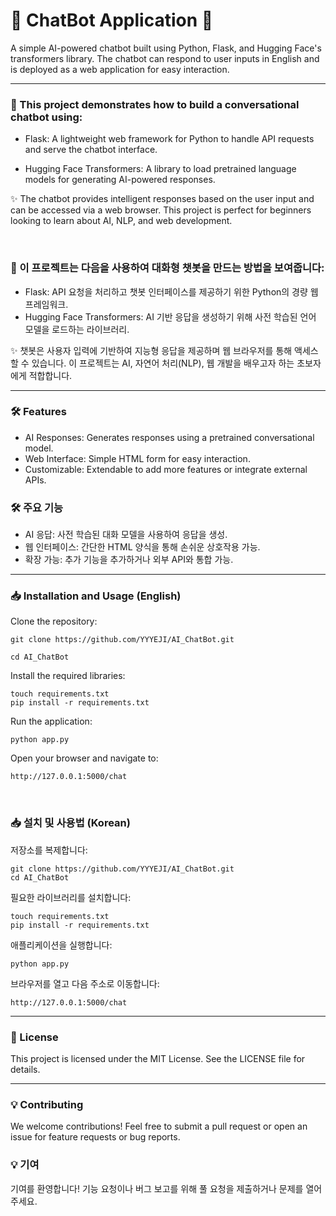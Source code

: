 # 💬 ChatBot Application 🤖

A simple AI-powered chatbot built using Python, Flask, and Hugging
Face's transformers library. The chatbot can respond to user inputs in
English and is deployed as a web application for easy interaction.

________________________________



### 🚀 This project demonstrates how to build a conversational chatbot using:

- Flask: A lightweight web framework for Python to handle API requests
and serve the chatbot interface.

- Hugging Face Transformers: A library to load pretrained language
models for generating AI-powered responses.

✨ The chatbot provides intelligent responses based on the user input and
can be accessed via a web browser. This project is perfect for
beginners looking to learn about AI, NLP, and web development.

<br>



### 🚀 이 프로젝트는 다음을 사용하여 대화형 챗봇을 만드는 방법을 보여줍니다:

- Flask: API 요청을 처리하고 챗봇 인터페이스를 제공하기 위한 Python의 경량 웹 프레임워크.
- Hugging Face Transformers: AI 기반 응답을 생성하기 위해 사전 학습된 언어 모델을 로드하는 라이브러리.

✨ 챗봇은 사용자 입력에 기반하여 지능형 응답을 제공하며 웹 브라우저를 통해 액세스할 수 있습니다. 이 프로젝트는 AI, 자연어
처리(NLP), 웹 개발을 배우고자 하는 초보자에게 적합합니다.

________________________________

### 🛠️ Features

* AI Responses: Generates responses using a pretrained conversational model.
* Web Interface: Simple HTML form for easy interaction.
* Customizable: Extendable to add more features or integrate external APIs.

### 🛠️ 주요 기능

* AI 응답: 사전 학습된 대화 모델을 사용하여 응답을 생성.
* 웹 인터페이스: 간단한 HTML 양식을 통해 손쉬운 상호작용 가능.
* 확장 가능: 추가 기능을 추가하거나 외부 API와 통합 가능.

________________________________

### 📥 Installation and Usage (English)

Clone the repository:

    git clone https://github.com/YYYEJI/AI_ChatBot.git

    cd AI_ChatBot

Install the required libraries:

    touch requirements.txt
    pip install -r requirements.txt

Run the application:

    python app.py

Open your browser and navigate to:

    http://127.0.0.1:5000/chat

<br>

### 📥 설치 및 사용법 (Korean)

저장소를 복제합니다:

    git clone https://github.com/YYYEJI/AI_ChatBot.git
    cd AI_ChatBot

필요한 라이브러리를 설치합니다:

    touch requirements.txt
    pip install -r requirements.txt

애플리케이션을 실행합니다:

    python app.py

브라우저를 열고 다음 주소로 이동합니다:

    http://127.0.0.1:5000/chat

________________________________

### 📜 License

This project is licensed under the MIT License. See the LICENSE file
for details.

________________________________

### 💡 Contributing

We welcome contributions! Feel free to submit a pull request or open
an issue for feature requests or bug reports.

### 💡 기여

기여를 환영합니다! 기능 요청이나 버그 보고를 위해 풀 요청을 제출하거나 문제를 열어주세요.
